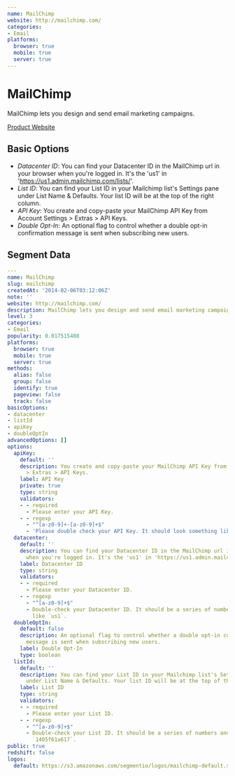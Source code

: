 ```yaml
---
name: MailChimp
website: http://mailchimp.com/
categories:
- Email
platforms:
  browser: true
  mobile: true
  server: true
---
```


# MailChimp

MailChimp lets you design and send email marketing campaigns.

[Product Website](http://mailchimp.com/)

## Basic Options

- *Datacenter ID*: You can find your Datacenter ID in the MailChimp url in your browser when you're logged in. It's the 'us1' in 'https://us1.admin.mailchimp.com/lists/'.
- *List ID*: You can find your List ID in your Mailchimp list's Settings pane under List Name & Defaults. Your list ID will be at the top of the right column.
- *API Key*: You create and copy-paste your MailChimp API Key from Account Settings > Extras > API Keys.
- *Double Opt-In*: An optional flag to control whether a double opt-in confirmation message is sent when subscribing new users.


## Segment Data
```yaml
---
name: MailChimp
slug: mailchimp
createdAt: '2014-02-06T03:12:06Z'
note: ''
website: http://mailchimp.com/
description: MailChimp lets you design and send email marketing campaigns.
level: 3
categories:
- Email
popularity: 0.017515408
platforms:
  browser: true
  mobile: true
  server: true
methods:
  alias: false
  group: false
  identify: true
  pageview: false
  track: false
basicOptions:
- datacenter
- listId
- apiKey
- doubleOptIn
advancedOptions: []
options:
  apiKey:
    default: ''
    description: You create and copy-paste your MailChimp API Key from Account Settings
      > Extras > API Keys.
    label: API Key
    private: true
    type: string
    validators:
    - - required
      - Please enter your API Key.
    - - regexp
      - "^[a-z0-9]+-[a-z0-9]+$"
      - 'Please double check your API Key. It should look something like this: `8014dc04a09e2c738504a3b3fbc71108-us1`.'
  datacenter:
    default: ''
    description: You can find your Datacenter ID in the MailChimp url in your browser
      when you're logged in. It's the 'us1' in 'https://us1.admin.mailchimp.com/lists/'.
    label: Datacenter ID
    type: string
    validators:
    - - required
      - Please enter your Datacenter ID.
    - - regexp
      - "^[a-z0-9]+$"
      - Double-check your Datacenter ID. It should be a series of numbers and letters,
        like `us1`.
  doubleOptIn:
    default: false
    description: An optional flag to control whether a double opt-in confirmation
      message is sent when subscribing new users.
    label: Double Opt-In
    type: boolean
  listId:
    default: ''
    description: You can find your List ID in your Mailchimp list's Settings pane
      under List Name & Defaults. Your list ID will be at the top of the right column.
    label: List ID
    type: string
    validators:
    - - required
      - Please enter your List ID.
    - - regexp
      - "^[a-z0-9]+$"
      - Double-check your List ID. It should be a series of numbers and letters, like
        `1405f61a617`.
public: true
redshift: false
logos:
  default: https://s3.amazonaws.com/segmentio/logos/mailchimp-default.svg

```

